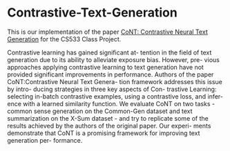 # Contrastive-Text-Generation  

This is our implementation of the paper [CoNT: Contrastive Neural Text Generation](https://arxiv.org/pdf/2205.14690.pdf) for the CS533 Class Project.

Contrastive learning has gained significant at- tention in the field of text generation due to its ability to alleviate exposure bias. However, pre- vious approaches applying contrastive learning to text generation have not provided significant improvements in performance. Authors of the paper CoNT:Contrastive Neural Text Genera- tion framework addresses this issue by intro- ducing strategies in three key aspects of Con- trastive Learning: selecting in-batch contrastive examples, using a contrastive loss, and infer- ence with a learned similarity function. We evaluate CoNT on two tasks - common sense generation on the Common-Gen dataset and text summarization on the X-Sum dataset - and try to replicate some of the results achieved by the authors of the original paper. Our experi- ments demonstrate that CoNT is a promising framework for improving text generation per- formance.
